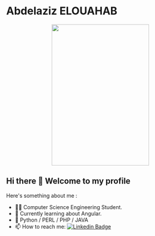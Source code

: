 # Abdelaziz ELOUAHAB
<p align="center"><img src="https://www.pinclipart.com/picdir/big/533-5333406_vector-free-stock-ray-kon-wiki-fandom-powered.png" width="261" height="378" /> </p>

## Hi there 👋  Welcome to my profile

Here's something about me :

- 💁‍♀️ Computer Science Engineering Student. 
- 📖 Currently learning about Angular.
- 💙 Python / PERL / PHP / JAVA
- 📫 How to reach me: [![Linkedin Badge](https://img.shields.io/badge/-LinkedIn-blue?style=flat-square&logo=Linkedin&logoColor=white&link=https://www.linkedin.com/in/gaurav-kumar-yadav/)](https://www.linkedin.com/in/abdelazizelouahab/)
